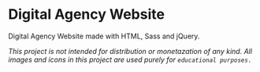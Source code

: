 # Digital Agency Website
Digital Agency Website made with HTML, Sass and jQuery.

_This project is not intended for distribution or monetazation of any kind._
_All images and icons in this project are used purely for `educational purposes.`_